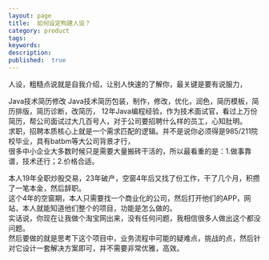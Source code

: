 ```yaml
---
layout: page
title:  如何设定构建人设？
category: product
tags:
keywords:
description:
published:  true
---
```


人设，粗糙点说就是自我介绍，让别人快速的了解你，最关键是要有说服力，

Java技术简历修改
Java技术简历包装，制作，修改，优化，润色，简历模板，简历排版，简历诊断，改简历，
12年Java编程经验，作为技术面试官，看过上万份简历，帮公司面试过大几百号人，对于公司要招聘什么样的员工，心知肚明。  
求职，招聘本质核心上就是一个需求匹配的逻辑。并不是说你必须得是985/211院校毕业，具有batbm等大公司背景才行，  
很多中小企业大多数时候只是需要大量搬砖干活的，所以最看重的是：1.做事靠谱，技术还行；2.价格合适。  



本人19年全职炒股交易，23年破产，空窗4年后又找了份工作，干了几个月，积攒了一笔本金，然后辞职。   
这个4年的空窗期，本人只需要找一个商业化的公司，然后打开他们的APP，网站，本人就能知道他们整个的项目，功能是怎么做的。  
实话说，你现在让我做个淘宝网出来，没有任何问题，我相信很多人做出这个都没问题。  
然后要做的就是思考下这个项目中，业务流程中可能的疑难点，挑战的点，然后针对它设计一套解决方案即可，并不需要非常优雅，高效。  





































